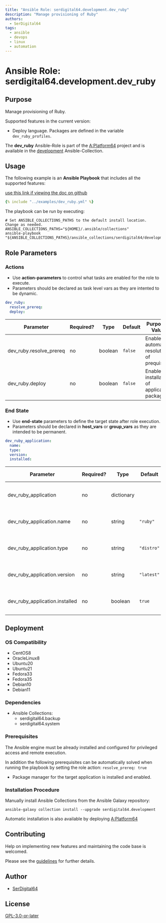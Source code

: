 ```yaml
---
title: "Ansible Role: serdigital64.development.dev_ruby"
description: "Manage provisioning of Ruby"
authors:
  - SerDigital64
tags:
  - ansible
  - devops
  - linux
  - automation
---
```


# Ansible Role: serdigital64.development.dev_ruby

## Purpose

Manage provisioning of Ruby.

Supported features in the current version:

- Deploy language. Packages are defined in the variable `dev_ruby_profiles`.

The **dev_ruby** Ansible-Role is part of the [A:Platform64](https://github.com/serdigital64/aplatform64) project and is available in the [development](https://aplatform64.readthedocs.io/en/latest/collections/development) Ansible-Collection.

## Usage

The following example is an **Ansible Playbook** that includes all the supported features:

[use this link if viewing the doc on github](https://github.com/aplatform64/development/blob/main/playbooks/dev_ruby.yml)

```yaml
{% include "../examples/dev_ruby.yml" %}
```

The playbook can be run by executing:

```shell
# Set ANSIBLE_COLLECTIONS_PATHS to the default install location. Change as needed.
ANSIBLE_COLLECTIONS_PATHS="${HOME}/.ansible/collections"
ansible-playbook "${ANSIBLE_COLLECTIONS_PATHS}/ansible_collections/serdigital64/development/playbooks/dev_ruby.yml"
```

## Role Parameters

### Actions

- Use **action-parameters** to control what tasks are enabled for the role to execute.
- Parameters should be declared as task level vars as they are intented to be dynamic.

```yaml
dev_ruby:
  resolve_prereq:
  deploy:
```

| Parameter               | Required? | Type    | Default | Purpose / Value                            |
| ----------------------- | --------- | ------- | ------- | ------------------------------------------ |
| dev_ruby.resolve_prereq | no        | boolean | `false` | Enable automatic resolution of prequisites |
| dev_ruby.deploy         | no        | boolean | `false` | Enable installation of application package |

### End State

- Use **end-state** parameters to define the target state after role execution.
- Parameters should be declared in **host_vars** or **group_vars** as they are intended to be permanent.

```yaml
dev_ruby_application:
  name:
  type:
  version:
  installed:
```

| Parameter                      | Required? | Type       | Default    | Purpose / Value                    |
| ------------------------------ | --------- | ---------- | ---------- | ---------------------------------- |
| dev_ruby_application           | no        | dictionary |            | Set application package end state  |
| dev_ruby_application.name      | no        | string     | `"ruby"`   | Select application package name    |
| dev_ruby_application.type      | no        | string     | `"distro"` | Select application package type    |
| dev_ruby_application.version   | no        | string     | `"latest"` | Select application package version |
| dev_ruby_application.installed | no        | boolean    | `true`     | Set application package end state  |

## Deployment

### OS Compatibility

- CentOS8
- OracleLinux8
- Ubuntu20
- Ubuntu21
- Fedora33
- Fedora35
- Debian10
- Debian11

### Dependencies

- Ansible Collections:
  - serdigital64.backup
  - serdigital64.system

### Prerequisites

The Ansible engine must be already installed and configured for privileged access and remote execution.

In addition the following prerequisites can be automatically solved when running the playbook by setting the role action: `resolve_prereq: true`

- Package manager for the target application is installed and enabled.

### Installation Procedure

Manually install Ansible Collections from the Ansible Galaxy repository:

```shell
ansible-galaxy collection install --upgrade serdigital64.development
```

Automatic installation is also available by deploying [A:Platform64](https://aplatform64.readthedocs.io/en/latest/#deployment)

## Contributing

Help on implementing new features and maintaining the code base is welcomed.

Please see the [guidelines](https://aplatform64.readthedocs.io/en/latest/contributing/CONTRIBUTING) for further details.

## Author

- [SerDigital64](https://serdigital64.github.io/)

## License

[GPL-3.0-or-later](https://www.gnu.org/licenses/gpl-3.0.txt)
